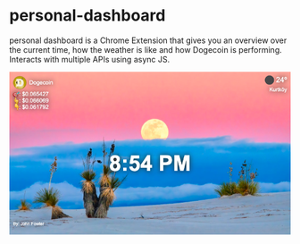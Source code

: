 # personal-dashboard
personal dashboard is a Chrome Extension that gives you an overview over the current time, how the weather is like and how Dogecoin is performing. Interacts with multiple APIs using async JS.

![Personal dashboard screenshot](./screenshots/dashboard.png)
